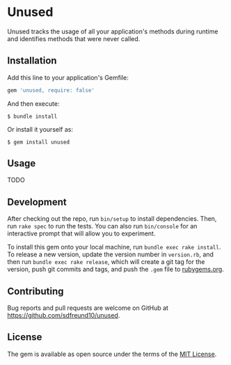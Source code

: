 # Unused

Unused tracks the usage of all your application's methods during runtime and identifies methods that were never called.

## Installation

Add this line to your application's Gemfile:

```ruby
gem 'unused, require: false'
```

And then execute:

    $ bundle install

Or install it yourself as:

    $ gem install unused

## Usage

TODO

## Development

After checking out the repo, run `bin/setup` to install dependencies. Then, run `rake spec` to run the tests. You can also run `bin/console` for an interactive prompt that will allow you to experiment.

To install this gem onto your local machine, run `bundle exec rake install`. To release a new version, update the version number in `version.rb`, and then run `bundle exec rake release`, which will create a git tag for the version, push git commits and tags, and push the `.gem` file to [rubygems.org](https://rubygems.org).

## Contributing

Bug reports and pull requests are welcome on GitHub at https://github.com/sdfreund10/unused.


## License

The gem is available as open source under the terms of the [MIT License](https://opensource.org/licenses/MIT).
